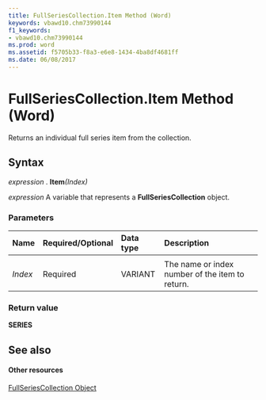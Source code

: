 ```yaml
---
title: FullSeriesCollection.Item Method (Word)
keywords: vbawd10.chm73990144
f1_keywords:
- vbawd10.chm73990144
ms.prod: word
ms.assetid: f5705b33-f8a3-e6e8-1434-4ba8df4681ff
ms.date: 06/08/2017
---
```



# FullSeriesCollection.Item Method (Word)

Returns an individual full series item from the collection.


## Syntax

 _expression_ . **Item**_(Index)_

 _expression_ A variable that represents a **FullSeriesCollection** object.


### Parameters



|**Name**|**Required/Optional**|**Data type**|**Description**|
|:-----|:-----|:-----|:-----|
|||||
| _Index_|Required|VARIANT|The name or index number of the item to return.|

### Return value

 **SERIES**


## See also


#### Other resources


[FullSeriesCollection Object](Word.fullseriescollection.md)


